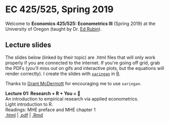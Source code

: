 # EC 425/525, Spring 2019

Welcome to **Economics 425/525: Econometrics III** (Spring 2019) at the University of Oregon (taught by Dr. [Ed Rubin](https://edrub.in)).

## Lecture slides

The slides below (linked by their topic) are .html files that will only work properly if you are connected to the internet. If you're going off grid, grab the PDFs (you'll miss out on gifs and interactive plots, but the equations will render correctly). I create the slides with [`xaringan`](https://github.com/yihui/xaringan/wiki) in [R](cran.r-project.org).

Thanks to [Grant McDermott](grantmcdermott.com/) for encouraging me to use `xaringan`.

**Lecture 01: Research + R + You = 💖**
<br> An introduction to empirical research via applied econometrics.
<br> Light introduction to R.
<br> Readings: MHE preface and MHE chapter 1
<br> [.html](https://raw.githack.com/edrubin/EC525S19/master/LectureNotes/01ResearchR/01ResearchR.html) | [.pdf](https://raw.githack.com/edrubin/EC525S19/master/LectureNotes/01ResearchR/01ResearchR.pdf) | [.Rmd](https://raw.githack.com/edrubin/EC525S19/master/LectureNotes/01ResearchR/01ResearchR.Rmd)

